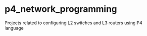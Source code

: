 # p4_network_programming
Projects related to configuring L2 switches and L3 routers using P4 language
